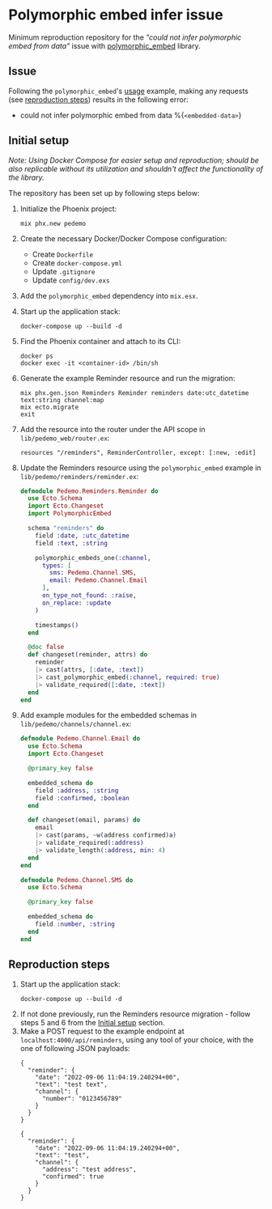 # Polymorphic embed infer issue

Minimum reproduction repository for the _"could not infer polymorphic embed from data"_ issue with [polymorphic_embed](https://github.com/mathieuprog/polymorphic_embed) library.

## Issue

Following the `polymorphic_embed`'s [usage](https://github.com/mathieuprog/polymorphic_embed#usage) example, making any requests (see [reproduction steps](#reproduction-steps)) results in the following error:

- could not infer polymorphic embed from data %{`<embedded-data>`}

## Initial setup

_Note: Using Docker Compose for easier setup and reproduction; should be also replicable without its utilization and shouldn't affect the functionality of the library._

The repository has been set up by following steps below:

1. Initialize the Phoenix project:

   ```
   mix phx.new pedemo
   ```

2. Create the necessary Docker/Docker Compose configuration:

   - Create `Dockerfile`
   - Create `docker-compose.yml`
   - Update `.gitignore`
   - Update `config/dev.exs`

3. Add the `polymorphic_embed` dependency into `mix.esx`.
4. Start up the application stack:
   ```
   docker-compose up --build -d
   ```
5. Find the Phoenix container and attach to its CLI:
   ```
   docker ps
   docker exec -it <container-id> /bin/sh
   ```
6. Generate the example Reminder resource and run the migration:
   ```
   mix phx.gen.json Reminders Reminder reminders date:utc_datetime text:string channel:map
   mix ecto.migrate
   exit
   ```
7. Add the resource into the router under the API scope in `lib/pedemo_web/router.ex`:
   ```
   resources "/reminders", ReminderController, except: [:new, :edit]
   ```
8. Update the Reminders resource using the `polymorphic_embed` example in `lib/pedemo/reminders/reminder.ex`:

   ```elixir
   defmodule Pedemo.Reminders.Reminder do
     use Ecto.Schema
     import Ecto.Changeset
     import PolymorphicEmbed

     schema "reminders" do
       field :date, :utc_datetime
       field :text, :string

       polymorphic_embeds_one(:channel,
         types: [
           sms: Pedemo.Channel.SMS,
           email: Pedemo.Channel.Email
         ],
         on_type_not_found: :raise,
         on_replace: :update
       )

       timestamps()
     end

     @doc false
     def changeset(reminder, attrs) do
       reminder
       |> cast(attrs, [:date, :text])
       |> cast_polymorphic_embed(:channel, required: true)
       |> validate_required([:date, :text])
     end
   end
   ```

9. Add example modules for the embedded schemas in `lib/pedemo/channels/channel.ex`:

   ```elixir
   defmodule Pedemo.Channel.Email do
     use Ecto.Schema
     import Ecto.Changeset

     @primary_key false

     embedded_schema do
       field :address, :string
       field :confirmed, :boolean
     end

     def changeset(email, params) do
       email
       |> cast(params, ~w(address confirmed)a)
       |> validate_required(:address)
       |> validate_length(:address, min: 4)
     end
   end

   defmodule Pedemo.Channel.SMS do
     use Ecto.Schema

     @primary_key false

     embedded_schema do
       field :number, :string
     end
   end
   ```

## Reproduction steps

1. Start up the application stack:
   ```
   docker-compose up --build -d
   ```
2. If not done previously, run the Reminders resource migration - follow steps 5 and 6 from the [Initial setup](#initial-setup) section.
3. Make a POST request to the example endpoint at `localhost:4000/api/reminders`, using any tool of your choice, with the one of following JSON payloads:
   ```
   {
     "reminder": {
       "date": "2022-09-06 11:04:19.240294+00",
       "text": "test text",
       "channel": {
         "number": "0123456789"
       }
     }
   }
   ```
   ```
   {
     "reminder": {
       "date": "2022-09-06 11:04:19.240294+00",
       "text": "test",
       "channel": {
         "address": "test address",
         "confirmed": true
       }
     }
   }
   ```
